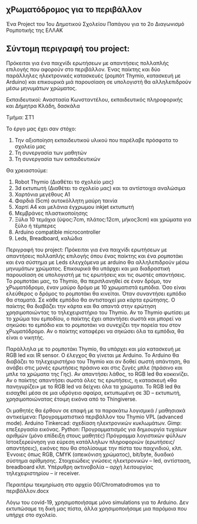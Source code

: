 χΡωματόδρομος για το περιβάλλον
-------------------------------
Ένα Project του 1ου Δημοτικού Σχολείου Παπάγου για το 2ο Διαγωνισμό Ρομποτικής της ΕΛΛΑΚ

Σύντομη περιγραφή του project: 
------------------------------
Πρόκειται για ένα παιχνίδι ερωτήσεων με απαντήσεις πολλαπλής επιλογής που αφορούν στο περιβάλλον. Ένας παίκτης και δύο παράλληλες ηλεκτρονικές κατασκευές (ρομπότ Thymio, κατασκευή με Arduino) και επικουρικά μιά παρουσίαση σε υπολογιστή θα αλληλεπιδρούν μέσω μηνυμάτων χρώματος. 

Εκπαιδευτικοί:
Αναστασία Κωνσταντέλου, εκπαιδευτικός πληροφορικής και 
Δήμητρα Κλάδη, δασκάλα

Τμήμα: ΣΤ1

Το έργο μας έχει σαν στόχο:

1) Την αξιοποίηση εκπαιδευτικού υλικού που παρέλαβε πρόσφατα το σχολείο μας
2) Τη συνεργασία των μαθητών
3) Τη συνεργασία των εκπαιδευτικών

Θα χρειαστούμε:

1) Robot Thymio (Διαθέτει το σχολείο μας)
2) 3d εκτυπωτή (Διαθέτει το σχολείο μας) και τα αντίστοιχα αναλώσιμα
3) Χαρτόνια μεγέθους Α1
4) Φαρδιά (5cm) αυτοκόλλητη μαύρη ταινία
5) Χαρτί Α4 και μελάνια έγχρωμου inkjet εκτυπωτή
6) Μεμβράνες πλαστικοποίησης
7) Ξύλα 10 τεμάχια (ύψος:7cm, πλάτος:12cm, μήκος3cm)  και χρώματα για ξύλο ή τέμπερες
8) Arduino compatible microcontroller
9) Leds, Breadboard, καλώδια 


Περιγραφή του project: 
Πρόκειται για ένα παιχνίδι ερωτήσεων με απαντήσεις πολλαπλής επιλογής όπου ένας παίκτης και ένα ρομποτάκι και ένα σύστημα με Leds ελεγχόμενα με arduino  θα αλληλεπιδρούν μέσω μηνυμάτων χρώματος. Επικουρικά θα υπάρχει και μια διαδραστική παρουσίαση σε υπολογιστή με τις ερωτήσεις και τις σωστές απαντήσεις. To ρομποτάκι μας, το Thymio, θα περιπλανηθεί σε έναν δρόμο, τον χΡωματόδρομο, έναν μαύρο δρόμο με 10  χρωματιστά εμπόδια.  Όσο είναι ελεύθερος ο δρόμος το ρομποτάκι θα κινείται. Όταν συναντήσει εμπόδιο θα σταματά. Σε κάθε εμπόδιο θα αντιστοιχεί μια κάρτα ερώτησης. Ο παίκτης θα διαβάζει την κάρτα και θα απαντά στην ερώτηση χρησιμοποιώντας το τηλεχειριστήριο του Thymio. Αν το Thymio φωτίσει με το χρώμα του εμποδίου, ο παίκτης έχει απαντήσει σωστά και μπορεί να σηκώσει το εμπόδιο και το ρομποτάκι να συνεχίζει την πορεία του στον χΡωματόδρομο.  Αν ο παίκτης καταφέρει να σηκώσει όλα τα εμπόδια, θα είναι ο νικητής.
	
Παράλληλα με το ρομποτάκι Thymio, θα υπάρχει και μία κατασκευή με RGB led και IR sensor. Ο έλεγχος  θα γίνεται με  Αrduino. Το Αrduino θα διαβάζει το τηλεχειριστήριο του Thymio και αν δοθεί σωστή απάντηση, θα ανάβει στις μονές ερωτήσεις πράσινο και στις ζυγές μπλε (πράσινο και μπλε τα χρώματα της Γης). Αν απαντήσει λάθος, το RGB led θα κοκκινίζει.  Αν ο παίκτης απαντήσει σωστά όλες τις ερωτήσεις,  η κατασκευή «θα πανηγυρίζει» με το RGB led να δείχνει όλα τα χρώματα. 
Το RGB led θα εισαχθεί μέσα σε μια υδρόγειο σφαίρα, εκτυπωμένη σε 3D – εκτυπωτή, 
 χρησιμοποιώνατας έτοιμη εικόνα από το Thingiverse. 


Οι μαθητές θα έρθουν σε επαφή με τα παρακάτω λογισμικά / μαθησιακά αντικείμενα:
Προγραμματιστικό περιβάλλον του Thymio VPL (advanced mode).
Arduino 
Tinkercad: σχεδίαση ηλεκτρονικών κυκλωμάτων.
Gimp: επεξεργασία εικόνας.
Python: Προγραμματισμός για δημιουργία τυχαίων αριθμών (μόνο επίδειξη στους μαθητές)
Πρόγραμμα λογιστικών φύλλων 
Ιστοεξερεύνηση για εύρεση κατάλληλων πληροφοριών (ερωτήσεις/απαντήσεις), εικόνες που  θα στολίσουμε την πίστα του παιχνιδιού, κλπ.
Έννοιες όπως RGB, CMYK (απεικόνιση χρώματος), bit/byte, δυαδικό σύστημα αρίθμησης.
Στοιχειώδεις γνώσεις ηλεκτρονικών – led, αντίσταση, breadboard κλπ.
Υπέρυθρη ακτινοβολία – αρχή λειτουργίας τηλεχειριστηρίου – ir receiver.

Περαιτέρω τεκμηρίωση στο αρχείο 00/Chromatodromos για το περιβάλλον.docx

Λόγω του covid-19, χρησιμοποιήσαμε μόνο simulations για το Arduino. Δεν εκτυπώσαμε τη δική μας πίστα, άλλα χρησιμοποιήσαμε μια παρόμοια που υπήρχε στο σχολείο.

